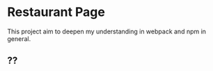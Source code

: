 # Restaurant Page

This project aim to deepen my understanding in webpack and npm in general.

## ??
